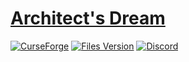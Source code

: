 [Architect's Dream](https://www.curseforge.com/minecraft/mc-mods/architects-dream)
==========
[![CurseForge](http://cf.way2muchnoise.eu/full_564355_downloads.svg)](https://www.curseforge.com/minecraft/mc-mods/architects-dream)
[![Files Version](http://cf.way2muchnoise.eu/versions/For%20MC_564355_all.svg)](https://www.curseforge.com/minecraft/mc-mods/architects-dream/files)
[![Discord](https://img.shields.io/discord/927930476180693042?color=success&label=discord&logo=discord&logoColor=white&style=plastic)](https://discord.gg/WxZWqz9d)
